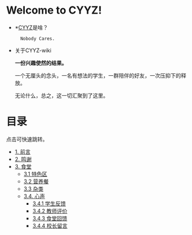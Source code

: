 # **Welcome to CYYZ!**

- *[CYYZ](https://baike.baidu.com/item/%E9%9D%92%E5%B2%9B%E5%B8%82%E5%9F%8E%E9%98%B3%E7%AC%AC%E4%B8%80%E9%AB%98%E7%BA%A7%E4%B8%AD%E5%AD%A6/62625261)是啥？

        Nobody Cares.

- 关于CYYZ-wiki

    **一份兴趣使然的结果。**

    一个无厘头的念头，一名有想法的学生，一群陪伴的好友，一次压抑下的释放。

    无论什么，总之，这一切汇聚到了这里。


# **目录**

点击可快速跳转。

- [1. 前言](intro/Pre-saying.md)
- [2. 鸣谢](intro/thanks)
- [3. 食堂](dish/index)
    - [3.1 特色区](dish/special/menu)
    - [3.2 营养餐](dish/diningarea)
    - [3.3 杂类](dish/others) 
    - [3.4. 心声](dish/comments)
        - [3.4.1 学生反馈](dish/comments.md#学生反馈)
        - [3.4.2 教师评价](dish/comments.md#教师评价)
        - [3.4.3 食堂回馈](dish/comments.md#食堂回馈)
        - [3.4.4 校长留言](dish/comments.md#校长留言)